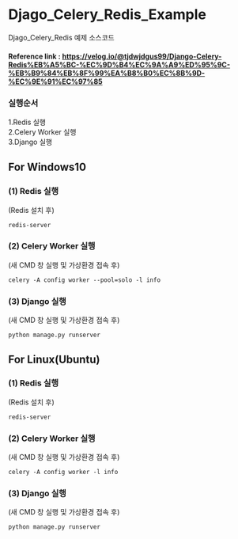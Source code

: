 # Djago_Celery_Redis_Example
Djago_Celery_Redis 예제 소스코드

#### Reference link : https://velog.io/@tjdwjdgus99/Django-Celery-Redis%EB%A5%BC-%EC%9D%B4%EC%9A%A9%ED%95%9C-%EB%B9%84%EB%8F%99%EA%B8%B0%EC%8B%9D-%EC%9E%91%EC%97%85

### 실행순서<br>
1.Redis 실행<br>
2.Celery Worker 실행<br>
3.Django 실행<br>

## For Windows10

### (1) Redis 실행
(Redis 설치 후)

	redis-server

### (2) Celery Worker 실행

(새 CMD 창 실행 및 가상환경 접속 후)

	celery -A config worker --pool=solo -l info

### (3) Django 실행

(새 CMD 창 실행 및 가상환경 접속 후)

	python manage.py runserver


## For Linux(Ubuntu)


### (1) Redis 실행
(Redis 설치 후)

	redis-server

### (2) Celery Worker 실행

(새 CMD 창 실행 및 가상환경 접속 후)

	celery -A config worker -l info

### (3) Django 실행

(새 CMD 창 실행 및 가상환경 접속 후)

	python manage.py runserver
